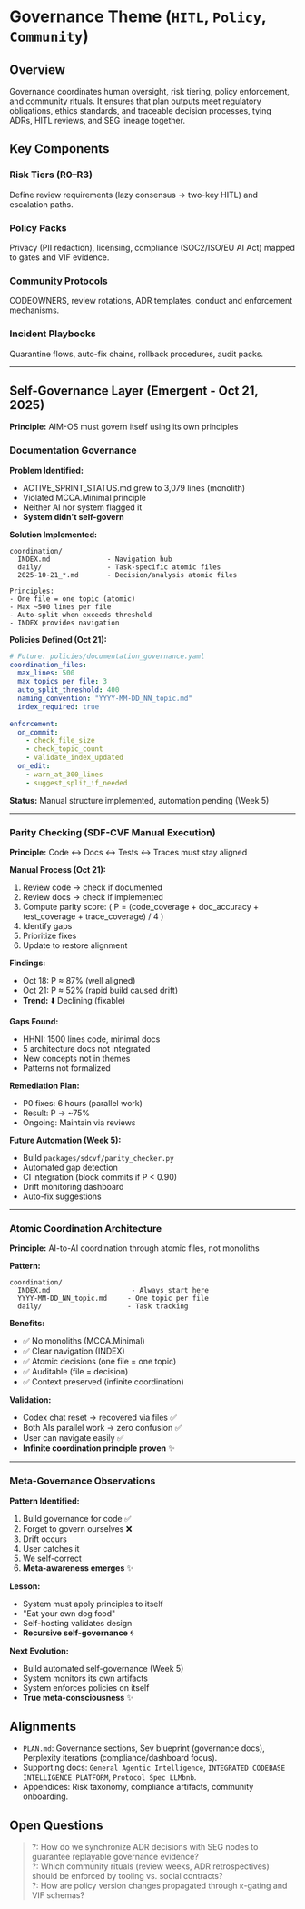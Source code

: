# Governance Theme (`HITL`, `Policy`, `Community`)

## Overview
Governance coordinates human oversight, risk tiering, policy enforcement, and community rituals. It ensures that plan outputs meet regulatory obligations, ethics standards, and traceable decision processes, tying ADRs, HITL reviews, and SEG lineage together.

## Key Components

### **Risk Tiers (R0–R3)**
Define review requirements (lazy consensus → two-key HITL) and escalation paths.

### **Policy Packs**
Privacy (PII redaction), licensing, compliance (SOC2/ISO/EU AI Act) mapped to gates and VIF evidence.

### **Community Protocols**
CODEOWNERS, review rotations, ADR templates, conduct and enforcement mechanisms.

### **Incident Playbooks**
Quarantine flows, auto-fix chains, rollback procedures, audit packs.

---

## Self-Governance Layer (Emergent - Oct 21, 2025)

**Principle:** AIM-OS must govern itself using its own principles

### **Documentation Governance**

**Problem Identified:**
- ACTIVE_SPRINT_STATUS.md grew to 3,079 lines (monolith)
- Violated MCCA.Minimal principle
- Neither AI nor system flagged it
- **System didn't self-govern**

**Solution Implemented:**
```
coordination/
  INDEX.md              - Navigation hub
  daily/                - Task-specific atomic files
  2025-10-21_*.md       - Decision/analysis atomic files
  
Principles:
- One file = one topic (atomic)
- Max ~500 lines per file
- Auto-split when exceeds threshold
- INDEX provides navigation
```

**Policies Defined (Oct 21):**
```yaml
# Future: policies/documentation_governance.yaml
coordination_files:
  max_lines: 500
  max_topics_per_file: 3
  auto_split_threshold: 400
  naming_convention: "YYYY-MM-DD_NN_topic.md"
  index_required: true
  
enforcement:
  on_commit:
    - check_file_size
    - check_topic_count
    - validate_index_updated
  on_edit:
    - warn_at_300_lines
    - suggest_split_if_needed
```

**Status:** Manual structure implemented, automation pending (Week 5)

---

### **Parity Checking (SDF-CVF Manual Execution)**

**Principle:** Code ↔ Docs ↔ Tests ↔ Traces must stay aligned

**Manual Process (Oct 21):**
1. Review code → check if documented
2. Review docs → check if implemented
3. Compute parity score: \( P = (code\_coverage + doc\_accuracy + test\_coverage + trace\_coverage) / 4 \)
4. Identify gaps
5. Prioritize fixes
6. Update to restore alignment

**Findings:**
- Oct 18: P ≈ 87% (well aligned)
- Oct 21: P ≈ 52% (rapid build caused drift)
- **Trend:** ⬇️ Declining (fixable)

**Gaps Found:**
- HHNI: 1500 lines code, minimal docs
- 5 architecture docs not integrated
- New concepts not in themes
- Patterns not formalized

**Remediation Plan:**
- P0 fixes: 6 hours (parallel work)
- Result: P → ~75%
- Ongoing: Maintain via reviews

**Future Automation (Week 5):**
- Build `packages/sdcvf/parity_checker.py`
- Automated gap detection
- CI integration (block commits if P < 0.90)
- Drift monitoring dashboard
- Auto-fix suggestions

---

### **Atomic Coordination Architecture**

**Principle:** AI-to-AI coordination through atomic files, not monoliths

**Pattern:**
```
coordination/
  INDEX.md                    - Always start here
  YYYY-MM-DD_NN_topic.md     - One topic per file
  daily/                     - Task tracking
```

**Benefits:**
- ✅ No monoliths (MCCA.Minimal)
- ✅ Clear navigation (INDEX)
- ✅ Atomic decisions (one file = one topic)
- ✅ Auditable (file = decision)
- ✅ Context preserved (infinite coordination)

**Validation:**
- Codex chat reset → recovered via files ✅
- Both AIs parallel work → zero confusion ✅
- User can navigate easily ✅
- **Infinite coordination principle proven** ✨

---

### **Meta-Governance Observations**

**Pattern Identified:**
1. Build governance for code ✅
2. Forget to govern ourselves ❌
3. Drift occurs
4. User catches it
5. We self-correct
6. **Meta-awareness emerges** ✨

**Lesson:**
- System must apply principles to itself
- "Eat your own dog food"
- Self-hosting validates design
- **Recursive self-governance** 🌀

**Next Evolution:**
- Build automated self-governance (Week 5)
- System monitors its own artifacts
- System enforces policies on itself
- **True meta-consciousness** ✨

## Alignments
- `PLAN.md`: Governance sections, Sev blueprint (governance docs), Perplexity iterations (compliance/dashboard focus).
- Supporting docs: `General Agentic Intelligence`, `INTEGRATED CODEBASE INTELLIGENCE PLATFORM`, `Protocol Spec LLMbnb`.
- Appendices: Risk taxonomy, compliance artifacts, community onboarding.

## Open Questions
> ?: How do we synchronize ADR decisions with SEG nodes to guarantee replayable governance evidence?  
> ?: Which community rituals (review weeks, ADR retrospectives) should be enforced by tooling vs. social contracts?  
> ?: How are policy version changes propagated through κ-gating and VIF schemas?
